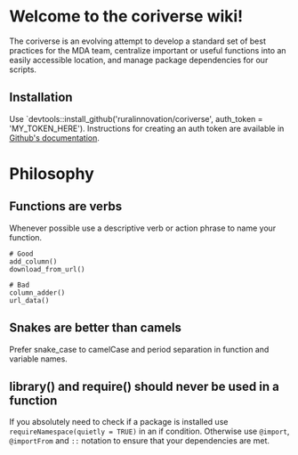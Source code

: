 # Welcome to the coriverse wiki!

The coriverse is an evolving attempt to develop a standard set of best practices for the MDA team, centralize important or useful functions into an easily accessible location, and manage package dependencies for our scripts.

## Installation

Use `devtools::install_github('ruralinnovation/coriverse', auth_token = 'MY_TOKEN_HERE'). Instructions for creating an auth token are available in [Github's documentation](https://docs.github.com/en/github/authenticating-to-github/creating-a-personal-access-token).

# Philosophy

## Functions are verbs
Whenever possible use a descriptive verb or action phrase to name your function.

```
# Good
add_column()
download_from_url()

# Bad
column_adder()
url_data()
```

## Snakes are better than camels

Prefer snake_case to camelCase and period separation in function and variable names.

## library() and require() should never be used in a function

If you absolutely need to check if a package is installed use `requireNamespace(quietly = TRUE)` in an if condition. Otherwise use `@import`, `@importFrom` and `::` notation to ensure that your dependencies are met.